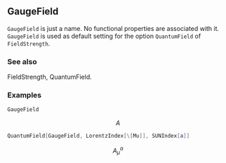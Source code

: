 ##  GaugeField 

`GaugeField` is just a name. No functional properties are associated with it. `GaugeField` is used as default setting for the option `QuantumField` of `FieldStrength`.

###  See also 

FieldStrength, QuantumField.

###  Examples 

```mathematica
GaugeField
```

$$A$$

```mathematica
QuantumField[GaugeField, LorentzIndex[\[Mu]], SUNIndex[a]]
```

$$A_{\mu }^a$$